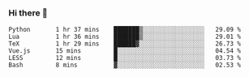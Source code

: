 ### Hi there 👋

<!--
**gustavkrist/gustavkrist** is a ✨ _special_ ✨ repository because its `README.md` (this file) appears on your GitHub profile.

Here are some ideas to get you started:

- 🔭 I’m currently working on ...
- 🌱 I’m currently learning ...
- 👯 I’m looking to collaborate on ...
- 🤔 I’m looking for help with ...
- 💬 Ask me about ...
- 📫 How to reach me: ...
- 😄 Pronouns: ...
- ⚡ Fun fact: ...
-->

<!--START_SECTION:waka-->

```text
Python       1 hr 37 mins    ███████▒░░░░░░░░░░░░░░░░░   29.09 %
Lua          1 hr 36 mins    ███████▒░░░░░░░░░░░░░░░░░   29.01 %
TeX          1 hr 29 mins    ██████▓░░░░░░░░░░░░░░░░░░   26.73 %
Vue.js       15 mins         █░░░░░░░░░░░░░░░░░░░░░░░░   04.54 %
LESS         12 mins         █░░░░░░░░░░░░░░░░░░░░░░░░   03.73 %
Bash         8 mins          ▓░░░░░░░░░░░░░░░░░░░░░░░░   02.53 %
```

<!--END_SECTION:waka-->
